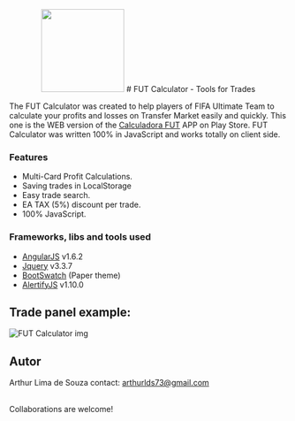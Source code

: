 <center>
  <img src="https://lh3.googleusercontent.com/PMPWfKqfiyJAyufAADOhV79un7VI4oxuaGRS82L_OgwEmN1jo5WgNyv-xYbgeGJoMOCZ=w300-rw" width="150"/>
# FUT Calculator - Tools for Trades
</center>

 The FUT Calculator was created  to help players of FIFA Ultimate Team  to calculate your profits and losses on Transfer Market easily and quickly. This one is the WEB version of the [Calculadora FUT](https://play.google.com/store/apps/details?id=com.calc.arthurlds73showshow.eataxcalculator&hl=pt_BR) APP on Play Store. FUT Calculator was written 100% in JavaScript and works totally on client side.

### Features
- Multi-Card Profit Calculations.
- Saving trades in LocalStorage
- Easy trade search.
- EA TAX (5%) discount per trade.
- 100% JavaScript.

### Frameworks, libs and tools used
- [AngularJS](angularjs.org) v1.6.2
- [Jquery](https://jquery.com) v3.3.7
- [BootSwatch](bootswatch.com) (Paper theme)
- [AlertifyJS](http://alertifyjs.com/) v1.10.0

## Trade panel example:
![FUT Calculator img](http://i.imgur.com/LVOmUjy.png)

## Autor
Arthur Lima de Souza
contact: arthurlds73@gmail.com

</br>
Collaborations are welcome!
